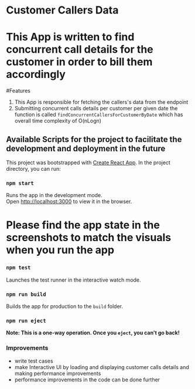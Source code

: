 # Customer Callers Data

# This App is written to find concurrent call details for the customer in order to bill them accordingly
#Features

1. This App is responsible for fetching the callers's data from the endpoint
2. Submitting concurrent calls details per customer per given date the function is called `findConcurrentCallersForCustomerByDate` which has overall time complexity of O(nLogn)

## Available Scripts for the project to facilitate the development and deployment in the future  

This project was bootstrapped with [Create React App](https://github.com/facebook/create-react-app).
In the project directory, you can run:

### `npm start`

Runs the app in the development mode.\
Open [http://localhost:3000](http://localhost:3000) to view it in the browser.

# Please find the app state in the screenshots to match the visuals when you run the app

### `npm test`

Launches the test runner in the interactive watch mode.

### `npm run build`

Builds the app for production to the `build` folder.

### `npm run eject`

**Note: This is a one-way operation. Once you `eject`, you can’t go back!**

### Improvements
- write test cases
- make Interactive UI by loading and displaying customer calls details and making performance improvements
- performance improvements in the code can be done further